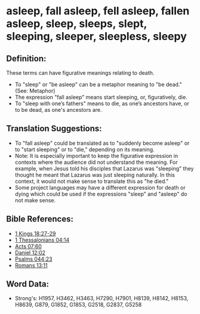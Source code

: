 # asleep, fall asleep, fell asleep, fallen asleep, sleep, sleeps, slept, sleeping, sleeper, sleepless, sleepy #

## Definition: ##

These terms can have figurative meanings relating to death.

* To "sleep" or "be asleep" can be a metaphor meaning to "be dead." (See: Metaphor)
* The expression "fall asleep" means start sleeping, or, figuratively, die.
* To "sleep with one’s fathers" means to die, as one’s ancestors have, or to be dead, as one's ancestors are.

## Translation Suggestions: ##

* To "fall asleep" could be translated as to "suddenly become asleep" or to "start sleeping" or to "die," depending on its meaning.
* Note: It is especially important to keep the figurative expression in contexts where the audience did not understand the meaning. For example, when Jesus told his disciples that Lazarus was "sleeping" they thought he meant that Lazarus was just sleeping naturally. In this context, it would not make sense to translate this as "he died."
* Some project languages may have a different expression for death or dying which could be used if the expressions "sleep" and "asleep" do not make sense.

## Bible References: ##

* [1 Kings 18:27-29](rc://en/tn/help/1ki/18/27)
* [1 Thessalonians 04:14](rc://en/tn/help/1th/04/14)
* [Acts 07:60](rc://en/tn/help/act/07/60)
* [Daniel 12:02](rc://en/tn/help/dan/12/02)
* [Psalms 044:23](rc://en/tn/help/psa/044/23)
* [Romans 13:11](rc://en/tn/help/rom/13/11)

## Word Data: ##

* Strong's: H1957, H3462, H3463, H7290, H7901, H8139, H8142, H8153, H8639, G879, G1852, G1853, G2518, G2837, G5258
